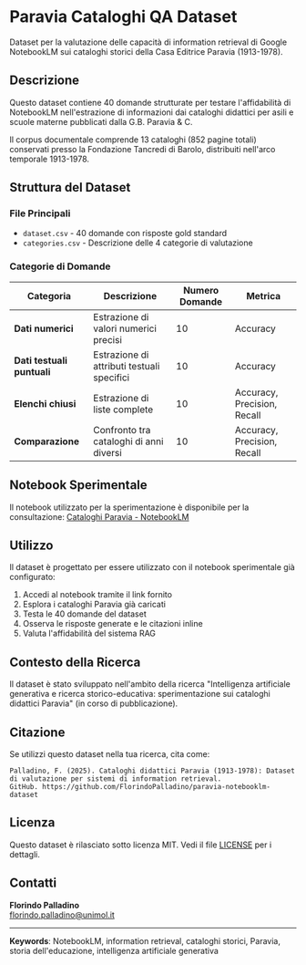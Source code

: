 # Paravia Cataloghi QA Dataset

Dataset per la valutazione delle capacità di information retrieval di Google NotebookLM sui cataloghi storici della Casa Editrice Paravia (1913-1978).

## Descrizione

Questo dataset contiene 40 domande strutturate per testare l'affidabilità di NotebookLM nell'estrazione di informazioni dai cataloghi didattici per asili e scuole materne pubblicati dalla G.B. Paravia & C.

Il corpus documentale comprende 13 cataloghi (852 pagine totali) conservati presso la Fondazione Tancredi di Barolo, distribuiti nell'arco temporale 1913-1978.

## Struttura del Dataset

### File Principali
- `dataset.csv` - 40 domande con risposte gold standard
- `categories.csv` - Descrizione delle 4 categorie di valutazione

### Categorie di Domande

| Categoria | Descrizione | Numero Domande | Metrica |
|-----------|-------------|----------------|---------|
| **Dati numerici** | Estrazione di valori numerici precisi | 10 | Accuracy |
| **Dati testuali puntuali** | Estrazione di attributi testuali specifici | 10 | Accuracy |
| **Elenchi chiusi** | Estrazione di liste complete | 10 | Accuracy, Precision, Recall |
| **Comparazione** | Confronto tra cataloghi di anni diversi | 10 | Accuracy, Precision, Recall |

## Notebook Sperimentale

Il notebook utilizzato per la sperimentazione è disponibile per la consultazione:
[Cataloghi Paravia - NotebookLM](https://notebooklm.google.com/notebook/a4e5106e-65ca-4e58-bbe9-807662e94092)

## Utilizzo

Il dataset è progettato per essere utilizzato con il notebook sperimentale già configurato:

1. Accedi al notebook tramite il link fornito
2. Esplora i cataloghi Paravia già caricati
3. Testa le 40 domande del dataset
4. Osserva le risposte generate e le citazioni inline
5. Valuta l'affidabilità del sistema RAG

## Contesto della Ricerca

Il dataset è stato sviluppato nell'ambito della ricerca "Intelligenza artificiale generativa e ricerca storico-educativa: sperimentazione sui cataloghi didattici Paravia" (in corso di pubblicazione).

## Citazione

Se utilizzi questo dataset nella tua ricerca, cita come:

```
Palladino, F. (2025). Cataloghi didattici Paravia (1913-1978): Dataset di valutazione per sistemi di information retrieval. 
GitHub. https://github.com/FlorindoPalladino/paravia-notebooklm-dataset
```

## Licenza

Questo dataset è rilasciato sotto licenza MIT. Vedi il file [LICENSE](LICENSE) per i dettagli.

## Contatti

**Florindo Palladino**  
florindo.palladino@unimol.it

---

**Keywords**: NotebookLM, information retrieval, cataloghi storici, Paravia, storia dell'educazione, intelligenza artificiale generativa

